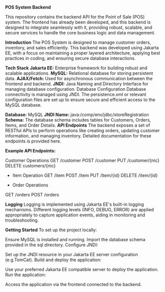**POS System Backend**

This repository contains the backend API for the Point of Sale (POS) system. The frontend has already been developed, and this backend is designed to integrate seamlessly with it, providing robust, scalable, and secure services to handle the core business logic and data management.

**Introduction**
The POS System is designed to manage customer orders, inventory, and sales efficiently. This backend was developed using Jakarta EE, with a focus on maintaining a proper layered architecture, applying best practices in coding, and ensuring secure database interactions.

**Tech Stack**
**Jakarta EE:**
 Enterprise framework for building robust and scalable applications.
**MySQL:**
 Relational database for storing persistent data.
**AJAX/Fetch:**
 Used for asynchronous communication between the frontend and backend.
**JNDI:**
 Java Naming and Directory Interface for managing database configuration.
Database Configuration
 Database connectivity is managed using JNDI. The persistence.xml or relevant configuration files are set up to ensure secure and efficient access to the MySQL database.

**Database:**
   MySQL
**JNDI Name:**
   java:/comp/env/jdbc/storeRegistration
**Schema:**
   The database schema includes tables for Customers, Orders, Items, and Order Details.
**API Endpoints**
   The backend exposes a set of RESTful APIs to perform operations like creating orders, updating customer information, and managing inventory. Detailed documentation for these endpoints is provided here.

**Example API Endpoints:**

Customer Operations 
GET /customer 
POST /customer
PUT /customer/{nic}
DELETE customers/{nic}

* Item Operation
GET /item
POST /item
PUT /item/{id}
DELETE /item/{id}

* Order Operations

GET /orders
POST /orders

**Logging**
Logging is implemented using Jakarta EE's built-in logging mechanisms. Different logging levels (INFO, DEBUG, ERROR) are applied appropriately to capture application events, aiding in monitoring and troubleshooting.

**Getting Started**
To set up the project locally:



Ensure MySQL is installed and running. Import the database schema provided in the sql directory. Configure JNDI:

Set up the JNDI resource in your Jakarta EE server configuration (e.g.TomCat). Build and deploy the application:

Use your preferred Jakarta EE compatible server to deploy the application. Run the application:

Access the application via the frontend connected to the backend.